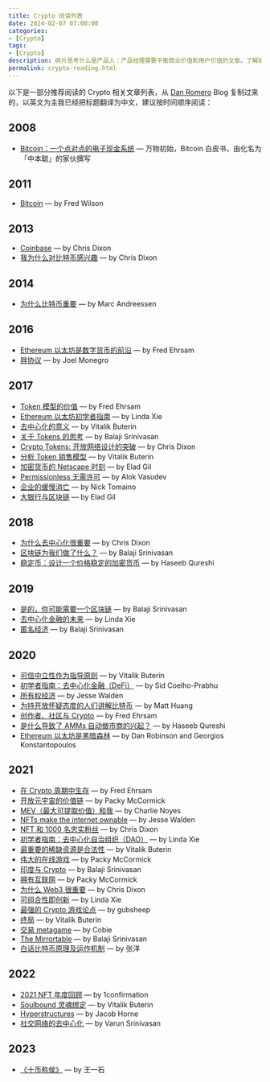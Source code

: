 ```yaml
---
title: Crypto 阅读列表
date: 2024-02-07 07:00:00
categories: 
- [Crypto]
tags: 
- [Crypto]
description: 碎片思考什么是产品人：产品经理需要平衡商业价值和用户价值的文章。了解如何超越表面的设计交互，找到真正的产品优势。
permalink: crypto-reading.html
---
```


以下是一部分推荐阅读的 Crypto 相关文章列表，从 [Dan Romero](https://danromero.org/crypto-reading/) Blog 复制过来的，以英文为主我已经把标题翻译为中文，建议按时间顺序阅读：

## 2008
- [Bitcoin：一个点对点的电子现金系统](https://bitcoin.org/bitcoin.pdf) — 万物初始，Bitcoin 白皮书，由化名为「中本聪」的家伙撰写

## 2011
- [Bitcoin](https://avc.com/2011/11/bitcoin/) — by Fred Wilson

## 2013
- [Coinbase](https://cdixon.org/2013/12/12/coinbase) — by Chris Dixon
- [我为什么对比特币感兴趣](https://cointelegraph.com/news/investor_chris_dixon_why_i_am_interested_in_bitcoin) — by Chris Dixon

## 2014
- [为什么比特币重要](https://a16z.com/2014/01/21/why-bitcoin-matters-nyt/) — by Marc Andreessen

## 2016
- [Ethereum 以太坊是数字货币的前沿](https://medium.com/the-coinbase-blog/ethereum-is-the-forefront-of-digital-currency-5300298f6c75) — by Fred Ehrsam
- [胖协议](https://www.usv.com/writing/2016/08/fat-protocols/) — by Joel Monegro

## 2017
- [Token 模型的价值](https://medium.com/@FEhrsam/value-of-the-token-model-6c65f09bcba8) — by Fred Ehrsam
- [Ethereum 以太坊初学者指南](https://blog.coinbase.com/a-beginners-guide-to-ethereum-46dd486ceecf) — by Linda Xie
- [去中心化的意义](https://medium.com/@VitalikButerin/the-meaning-of-decentralization-a0c92b76a274) — by Vitalik Buterin
- [关于 Tokens 的思考](https://news.earn.com/thoughts-on-tokens-436109aabcbe) — by Balaji Srinivasan
- [Crypto Tokens: 开放网络设计的突破](https://cdixon.org/2017/05/27/crypto-tokens-a-breakthrough-in-open-network-design) — by Chris Dixon
- [分析 Token 销售模型](https://vitalik.eth.limo/general/2017/06/09/sales.html) — by Vitalik Buterin
- [加密货币的 Netscape 时刻](http://blog.eladgil.com/2017/07/cryptocurrencys-netscape-moment.html) — by Elad Gil
- [Permissionless 无需许可](https://medium.com/@alokvasudev/permissionless-c66610ab2c38) — by Alok Vasudev
- [企业的缓慢消亡](https://thecontrol.co/the-slow-death-of-the-firm-1bd6cc81286b) — by Nick Tomaino
- [大银行与区块链](http://blog.eladgil.com/2017/08/big-banks-and-blockchain.html) — by Elad Gil

## 2018
- [为什么去中心化很重要](https://cdixon.org/2018/02/18/why-decentralization-matters) — by Chris Dixon
- [区块链为我们做了什么？](https://balajis.com/and-what-has-the-blockchain-ever-done-for-us/) — by Balaji Srinivasan
- [稳定币：设计一个价格稳定的加密货币](https://medium.com/hackernoon/stablecoins-designing-a-price-stable-cryptocurrency-6bf24e2689e5) — by Haseeb Qureshi

## 2019
- [是的，你可能需要一个区块链](https://balajis.com/yes-you-may-need-a-blockchain/) — by Balaji Srinivasan
- [去中心化金融的未来](https://lindajxie.com/2019/08/07/the-future-of-decentralized-finance/) — by Linda Xie
- [匿名经济](https://www.youtube.com/watch?v=Dur918GqDIw) — by Balaji Srinivasan

## 2020
- [可信中立性作为指导原则](https://nakamoto.com/credible-neutrality/) — by Vitalik Buterin
- [初学者指南：去中心化金融（DeFi）](https://blog.coinbase.com/a-beginners-guide-to-decentralized-finance-defi-574c68ff43c4) — by Sid Coelho-Prabhu
- [所有权经济](https://variant.fund/writing/the-ownership-economy-crypto-and-consumer-software) — by Jesse Walden
- [为持开放怀疑态度的人们讲解比特币](https://www.matthuang.com/bitcoin_for_the_open_minded_skeptic) — by Matt Huang
- [创作者、社区与 Crypto](https://www.paradigm.xyz/2020/06/creators-communities-and-crypto) — by Fred Ehrsam
- [是什么导致了 AMMs 自动做市商的兴起？](https://medium.com/dragonfly-research/what-explains-the-rise-of-amms-7d008af1c399) — by Haseeb Qureshi
- [Ethereum 以太坊是黑暗森林](https://www.paradigm.xyz/2020/08/ethereum-is-a-dark-forest) — by Dan Robinson and Georgios Konstantopoulos

## 2021
- [在 Crypto 周期中生存](https://www.paradigm.xyz/2021/03/surviving-crypto-cycles) — by Fred Ehrsam
- [开放元宇宙的价值链](https://www.notboring.co/p/the-value-chain-of-the-open-metaverse) — by Packy McCormick
- [MEV（最大可提取价值）和我](https://research.paradigm.xyz/MEV) — by Charlie Noyes
- [NFTs make the internet ownable](https://variant.mirror.xyz/T8kdtZRIgy_srXB5B06L8vBqFHYlEBcv6ae2zR6Y_eo) — by Jesse Walden
- [NFT 和 1000 名忠实粉丝](https://cdixon.org/2021/02/27/NFTs-and-a-thousand-true-fans) — by Chris Dixon
- [初学者指南：去中心化自治组织（DAO）](https://linda.mirror.xyz/Vh8K4leCGEO06_qSGx-vS5lvgUqhqkCz9ut81WwCP2o) — by Linda Xie
- [最重要的稀缺资源是合法性](https://vitalik.eth.limo/general/2021/03/23/legitimacy.html) — by Vitalik Buterin
- [伟大的在线游戏](https://www.notboring.co/p/the-great-online-game) — by Packy McCormick
- [印度与 Crypto](https://balajis.com/p/add-crypto-to-indiastack) — by Balaji Srinivasan
- [拥有互联网](https://www.notboring.co/p/own-the-internet) — by Packy McCormick
- [为什么 Web3 很重要](https://twitter.com/cdixon/status/1442201621266534402) — by Chris Dixon
- [可组合性即创新](https://future.a16z.com/how-composability-unlocks-crypto-and-everything-else/) — by Linda Xie
- [最强的 Crypto 游戏论点](https://gubsheep.substack.com/p/the-strongest-crypto-gaming-thesis) — by gubsheep
- [终局](https://vitalik.eth.limo/general/2021/12/06/endgame.html) — by Vitalik Buterin
- [交易 metagame](https://cobie.substack.com/p/trading-the-metagame) — by Cobie 
- [The Mirrortable](https://balajis.com/mirrortable/) — by Balaji Srinivasan
- [白话比特币原理及运作机制](https://imzl.com/bitcoin-principle.html) — by 张洋

## 2022
- [2021 NFT 年度回顾](https://www.1confirmation.com/2021-nft-annual-review) — by 1confirmation
- [Soulbound 灵魂绑定](https://vitalik.eth.limo/general/2022/01/26/soulbound.html) — by Vitalik Buterin
- [Hyperstructures](https://jacob.energy/hyperstructures.html) — by Jacob Horne
- [社交网络的去中心化](https://www.varunsrinivasan.com/2022/01/11/sufficient-decentralization-for-social-networks) — by Varun Srinivasan

## 2023
- [《十币称侯》](https://quail.ink/yishi/p/shi-bi-cheng-hou) — by 王一石